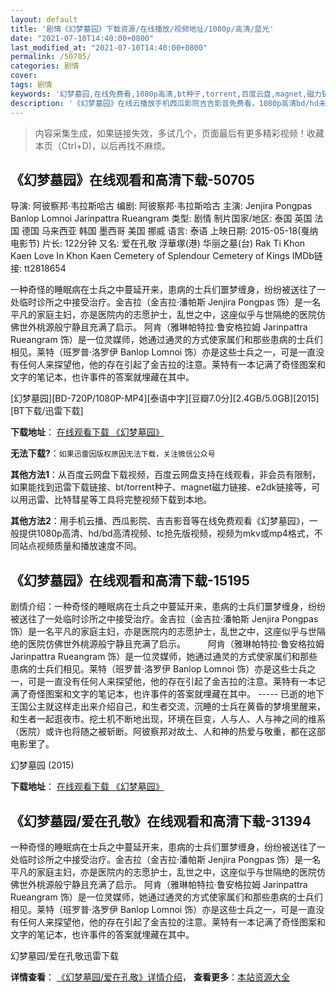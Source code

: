 ```yaml
---
layout: default
title: '剧情《幻梦墓园》下载资源/在线播放/视频地址/1080p/高清/蓝光'
date: "2021-07-10T14:40:00+0800"
last_modified_at: "2021-07-10T14:40:00+0800"
permalink: /50705/
categories: 剧情
cover:
tags: 剧情
keywords: '幻梦墓园,在线免费看,1080p高清,bt种子,torrent,百度云盘,magnet,磁力链,迅雷下载资源'
description: '《幻梦墓园》在线云播放手机西瓜影院吉吉影音免费看，1080p高清bd/hd未删减完整版和tc抢先枪版，mkv/mp4格式，附带bt/torrent种子、magnet/磁力链、百度云盘、网盘资源迅雷下载链接'
---
```


>内容采集生成，如果链接失效，多试几个，页面最后有更多精彩视频！收藏本页（Ctrl+D)，以后再找不麻烦。


## 《幻梦墓园》在线观看和高清下载-50705

导演: 阿彼察邦·韦拉斯哈古 编剧: 阿彼察邦·韦拉斯哈古 主演: Jenjira Pongpas Banlop Lomnoi Jarinpattra Rueangram 类型: 剧情 制片国家/地区: 泰国 英国 法国 德国 马来西亚 韩国 墨西哥 美国 挪威 语言: 泰语 上映日期: 2015-05-18(戛纳电影节) 片长: 122分钟 又名: 爱在孔敬 浮華塚(港) 华丽之墓(台) Rak Ti Khon Kaen Love In Khon Kaen Cemetery of Splendour Cemetery of Kings IMDb链接: tt2818654

一种奇怪的睡眠病在士兵之中蔓延开来，患病的士兵们噩梦缠身，纷纷被送往了一处临时诊所之中接受治疗。金吉拉（金吉拉·潘帕斯 Jenjira Pongpas 饰）是一名平凡的家庭主妇，亦是医院内的志愿护士，乱世之中，这座似乎与世隔绝的医院仿佛世外桃源般宁静且充满了启示。 阿肯（雅琳帕特拉·鲁安格拉姆 Jarinpattra Rueangram 饰）是一位灵媒师，她通过通灵的方式使家属们和那些患病的士兵们相见。莱特（班罗普·洛罗伊 Banlop Lomnoi 饰）亦是这些士兵之一，可是一直没有任何人来探望他，他的存在引起了金吉拉的注意。莱特有一本记满了奇怪图案和文字的笔记本，也许事件的答案就埋藏在其中。


[幻梦墓园][BD-720P/1080P-MP4][泰语中字][豆瓣7.0分][2.4GB/5.0GB][2015][BT下载/迅雷下载]

**下载地址**： [在线观看下载 《幻梦墓园》](https://www.btdx8.com/torrent/cemetery_of_kings_2015.html) 


**无法下载?**：`如果迅雷因版权原因无法下载，关注微信公众号 `

**其他方法1**：从百度云网盘下载视频，百度云网盘支持在线观看，非会员有限制，如果能找到迅雷下载链接、bt/torrent种子、magnet磁力链接、e2dk链接等，可以用迅雷、比特彗星等工具将完整视频下载到本地。

**其他方法2**：用手机云播、西瓜影院、吉吉影音等在线免费观看《幻梦墓园》，一般提供1080p高清、hd/bd高清视频、tc抢先版视频，视频为mkv或mp4格式，不同站点视频质量和播放速度不同。


## 《幻梦墓园》在线观看和高清下载-15195

剧情介绍：一种奇怪的睡眠病在士兵之中蔓延开来，患病的士兵们噩梦缠身，纷纷被送往了一处临时诊所之中接受治疗。金吉拉（金吉拉·潘帕斯 Jenjira Pongpas 饰）是一名平凡的家庭主妇，亦是医院内的志愿护士，乱世之中，这座似乎与世隔绝的医院仿佛世外桃源般宁静且充满了启示。  　　阿肯（雅琳帕特拉·鲁安格拉姆 Jarinpattra Rueangram 饰）是一位灵媒师，她通过通灵的方式使家属们和那些患病的士兵们相见。莱特（班罗普·洛罗伊 Banlop Lomnoi 饰）亦是这些士兵之一，可是一直没有任何人来探望他，他的存在引起了金吉拉的注意。莱特有一本记满了奇怪图案和文字的笔记本，也许事件的答案就埋藏在其中。 ----- 已逝的地下王国公主就这样走出来介绍自己，和生者交流，沉睡的士兵在黄昏的梦境里醒来，和生者一起逛夜市。挖土机不断地出现，环境在巨变，人与人、人与神之间的维系（医院）或许也将随之被斩断。阿彼察邦对故土、人和神的热爱与敬重，都在这部电影里了。


幻梦墓园 (2015)

**下载地址**： [在线观看下载 《幻梦墓园》](https://www.btbtdy.me/btdy/dy4748.html) 


## 《幻梦墓园/爱在孔敬》在线观看和高清下载-31394

一种奇怪的睡眠病在士兵之中蔓延开来，患病的士兵们噩梦缠身，纷纷被送往了一处临时诊所之中接受治疗。金吉拉（金吉拉·潘帕斯 Jenjira Pongpas 饰）是一名平凡的家庭主妇，亦是医院内的志愿护士，乱世之中，这座似乎与世隔绝的医院仿佛世外桃源般宁静且充满了启示。 阿肯（雅琳帕特拉·鲁安格拉姆 Jarinpattra Rueangram 饰）是一位灵媒师，她通过通灵的方式使家属们和那些患病的士兵们相见。莱特（班罗普·洛罗伊 Banlop Lomnoi 饰）亦是这些士兵之一，可是一直没有任何人来探望他，他的存在引起了金吉拉的注意。莱特有一本记满了奇怪图案和文字的笔记本，也许事件的答案就埋藏在其中。


幻梦墓园/爱在孔敬迅雷下载

**详情查看**： [《幻梦墓园/爱在孔敬》详情介绍](/movie/31394/)， **查看更多**：[本站资源大全](/movie/t/all/)

